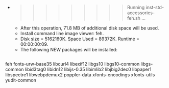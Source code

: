 * >>>>>>>>> Running inst-std-accessories-feh.sh ...
  * After this operation, 71.8 MB of additional disk space will be used.
  * Install command line image viewer: feh.
  * Disk size = 5162160K. Space Used = 89372K. Runtime = 00:00:00:09.
  * The following NEW packages will be installed:
  ```bash
feh fonts-urw-base35 libcurl4 libexif12 libgs10
libgs10-common libgs-common libid3tag0 libidn12 libijs-0.35
libimlib2 libjbig2dec0 libpaper1 libspectre1 libwebpdemux2
poppler-data xfonts-encodings xfonts-utils yudit-common
  ```
